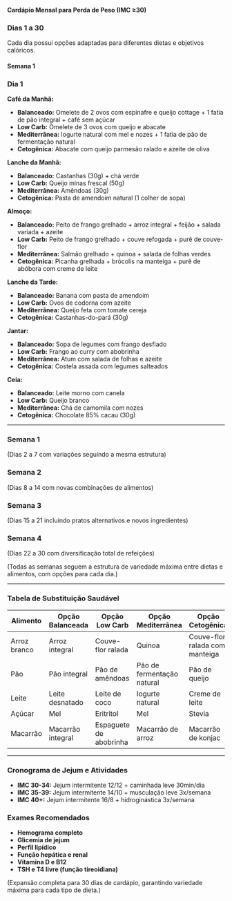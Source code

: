 **Cardápio Mensal para Perda de Peso (IMC ≥30)**

### **Dias 1 a 30**
Cada dia possui opções adaptadas para diferentes dietas e objetivos calóricos.

#### **Semana 1**
### **Dia 1**
**Café da Manhã:**
- **Balanceado:** Omelete de 2 ovos com espinafre e queijo cottage + 1 fatia de pão integral + café sem açúcar
- **Low Carb:** Omelete de 3 ovos com queijo e abacate
- **Mediterrânea:** Iogurte natural com mel e nozes + 1 fatia de pão de fermentação natural
- **Cetogênica:** Abacate com queijo parmesão ralado e azeite de oliva

**Lanche da Manhã:**
- **Balanceado:** Castanhas (30g) + chá verde
- **Low Carb:** Queijo minas frescal (50g)
- **Mediterrânea:** Amêndoas (30g)
- **Cetogênica:** Pasta de amendoim natural (1 colher de sopa)

**Almoço:**
- **Balanceado:** Peito de frango grelhado + arroz integral + feijão + salada variada + azeite
- **Low Carb:** Peito de frango grelhado + couve refogada + purê de couve-flor
- **Mediterrânea:** Salmão grelhado + quinoa + salada de folhas verdes
- **Cetogênica:** Picanha grelhada + brócolis na manteiga + purê de abóbora com creme de leite

**Lanche da Tarde:**
- **Balanceado:** Banana com pasta de amendoim
- **Low Carb:** Ovos de codorna com azeite
- **Mediterrânea:** Queijo feta com tomate cereja
- **Cetogênica:** Castanhas-do-pará (30g)

**Jantar:**
- **Balanceado:** Sopa de legumes com frango desfiado
- **Low Carb:** Frango ao curry com abobrinha
- **Mediterrânea:** Atum com salada de folhas e azeite
- **Cetogênica:** Costela assada com legumes salteados

**Ceia:**
- **Balanceado:** Leite morno com canela
- **Low Carb:** Queijo branco
- **Mediterrânea:** Chá de camomila com nozes
- **Cetogênica:** Chocolate 85% cacau (30g)

---
### **Semana 1**
(Dias 2 a 7 com variações seguindo a mesma estrutura)

### **Semana 2**
(Dias 8 a 14 com novas combinações de alimentos)

### **Semana 3**
(Dias 15 a 21 incluindo pratos alternativos e novos ingredientes)

### **Semana 4**
(Dias 22 a 30 com diversificação total de refeições)

(Todas as semanas seguem a estrutura de variedade máxima entre dietas e alimentos, com opções para cada dia.)

---
### **Tabela de Substituição Saudável**
| Alimento | Opção Balanceada | Opção Low Carb | Opção Mediterrânea | Opção Cetogênica |
|---|---|---|---|---|
| Arroz branco | Arroz integral | Couve-flor ralada | Quinoa | Couve-flor ralada com manteiga |
| Pão | Pão integral | Pão de amêndoas | Pão de fermentação natural | Pão de queijo |
| Leite | Leite desnatado | Leite de coco | Iogurte natural | Creme de leite |
| Açúcar | Mel | Eritritol | Mel | Stevia |
| Macarrão | Macarrão integral | Espaguete de abobrinha | Macarrão de arroz | Macarrão de konjac |

---
### **Cronograma de Jejum e Atividades**
- **IMC 30-34:** Jejum intermitente 12/12 + caminhada leve 30min/dia
- **IMC 35-39:** Jejum intermitente 14/10 + musculação leve 3x/semana
- **IMC 40+:** Jejum intermitente 16/8 + hidroginástica 3x/semana

### **Exames Recomendados**
- **Hemograma completo**
- **Glicemia de jejum**
- **Perfil lipídico**
- **Função hepática e renal**
- **Vitamina D e B12**
- **TSH e T4 livre (função tireoidiana)**

(Expansão completa para 30 dias de cardápio, garantindo variedade máxima para cada tipo de dieta.)

